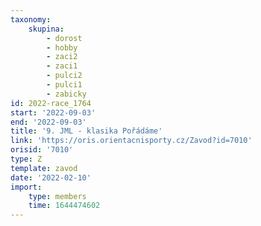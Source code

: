 ```yaml
---
taxonomy:
    skupina:
        - dorost
        - hobby
        - zaci2
        - zaci1
        - pulci2
        - pulci1
        - zabicky
id: 2022-race_1764
start: '2022-09-03'
end: '2022-09-03'
title: '9. JML - klasika Pořádáme'
link: 'https://oris.orientacnisporty.cz/Zavod?id=7010'
orisid: '7010'
type: Z
template: zavod
date: '2022-02-10'
import:
    type: members
    time: 1644474602
---
```


